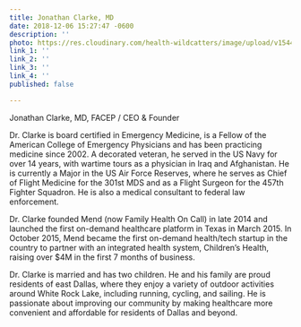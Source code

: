 ```yaml
---
title: Jonathan Clarke, MD
date: 2018-12-06 15:27:47 -0600
description: ''
photo: https://res.cloudinary.com/health-wildcatters/image/upload/v1544131696/image.png
link_1: ''
link_2: ''
link_3: ''
link_4: ''
published: false

---
```

Jonathan Clarke, MD, FACEP / CEO & Founder

Dr. Clarke is board certified in Emergency Medicine, is a Fellow of the American College of Emergency Physicians and has been practicing medicine since 2002. A decorated veteran, he served in the US Navy for over 14 years, with wartime tours as a physician in Iraq and Afghanistan. He is currently a Major in the US Air Force Reserves, where he serves as Chief of Flight Medicine for the 301st MDS and as a Flight Surgeon for the 457th Fighter Squadron. He is also a medical consultant to federal law enforcement.

Dr. Clarke founded Mend (now Family Health On Call) in late 2014 and launched the first on-demand healthcare platform in Texas in March 2015. In October 2015, Mend became the first on-demand health/tech startup in the country to partner with an integrated health system, Children’s Health, raising over $4M in the first 7 months of business.

Dr. Clarke is married and has two children. He and his family are proud residents of east Dallas, where they enjoy a variety of outdoor activities around White Rock Lake, including running, cycling, and sailing. He is passionate about improving our community by making healthcare more convenient and affordable for residents of Dallas and beyond.